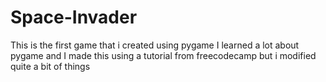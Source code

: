# Space-Invader
This is the first game that i created using pygame
I learned a lot about pygame and I made this using a tutorial from freecodecamp but i modified quite a bit of things
